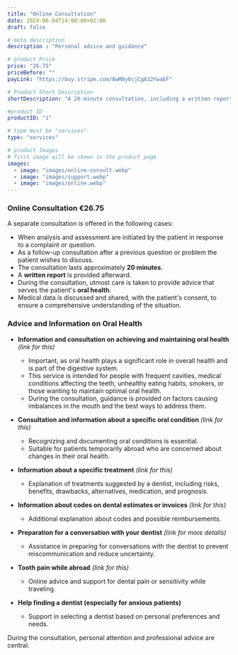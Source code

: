 ```yaml
---
title: "Online Consultation"
date: 2024-06-04T14:00:00+02:00
draft: false

# meta description
description : "Personal advice and guidance"

# product Price
price: "26.75"
priceBefore: ""
payLink: "https://buy.stripe.com/8wM8y0cjCgA32YwaEF"

# Product Short Description
shortDescription: "A 20-minute consultation, including a written report, focused on advice and oral health."

#product ID
productID: "1"

# type must be "services"
type: "services"

# product Images
# first image will be shown in the product page
images:
  - image: "images/online-consult.webp"
  - image: "images/support.webp"
  - image: "images/online.webp"
---
```


### Online Consultation €26.75

A separate consultation is offered in the following cases:

- When analysis and assessment are initiated by the patient in response to a complaint or question.
- As a follow-up consultation after a previous question or problem the patient wishes to discuss.
- The consultation lasts approximately **20 minutes**.
- A **written report** is provided afterward.
- During the consultation, utmost care is taken to provide advice that serves the patient's **oral health**.
- Medical data is discussed and shared, with the patient's consent, to ensure a comprehensive understanding of the situation.

### Advice and Information on Oral Health

- **Information and consultation on achieving and maintaining oral health** *(link for this)*
  - Important, as oral health plays a significant role in overall health and is part of the digestive system.
  - This service is intended for people with frequent cavities, medical conditions affecting the teeth, unhealthy eating habits, smokers, or those wanting to maintain optimal oral health.
  - During the consultation, guidance is provided on factors causing imbalances in the mouth and the best ways to address them.

- **Consultation and information about a specific oral condition** *(link for this)*
  - Recognizing and documenting oral conditions is essential.
  - Suitable for patients temporarily abroad who are concerned about changes in their oral health.

- **Information about a specific treatment** *(link for this)*
  - Explanation of treatments suggested by a dentist, including risks, benefits, drawbacks, alternatives, medication, and prognosis.

- **Information about codes on dental estimates or invoices** *(link for this)*
  - Additional explanation about codes and possible reimbursements.

- **Preparation for a conversation with your dentist** *(link for more details)*
  - Assistance in preparing for conversations with the dentist to prevent miscommunication and reduce uncertainty.

- **Tooth pain while abroad** *(link for this)*
  - Online advice and support for dental pain or sensitivity while traveling.

- **Help finding a dentist (especially for anxious patients)**
  - Support in selecting a dentist based on personal preferences and needs.

During the consultation, personal attention and professional advice are central.
